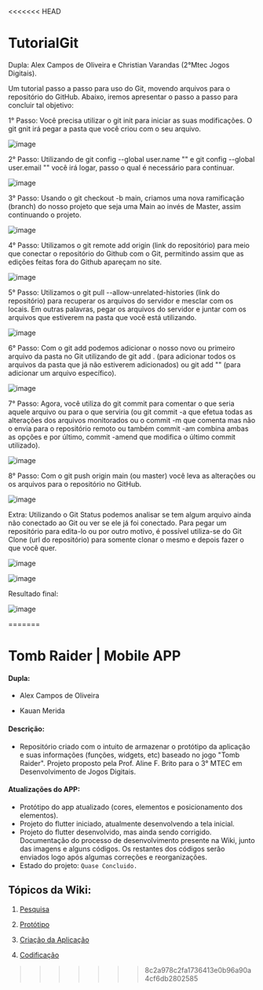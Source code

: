 <<<<<<< HEAD
# TutorialGit
Dupla: Alex Campos de Oliveira e Christian Varandas (2°Mtec Jogos Digitais).

Um tutorial passo a passo para uso do Git, movendo arquivos para o repositório do GitHub. Abaixo, iremos apresentar o passo a passo para concluir tal objetivo:


1° Passo: Você precisa utilizar o git init para iniciar as suas modificações. O git gnit irá pegar a pasta que você criou com o seu arquivo.

![image](https://github.com/ChristianVarandas/TutorialGit/assets/160960774/88690e44-5ecc-4568-93b2-e6fe0c9fca6d)


2° Passo: Utilizando de git config --global user.name "" e git config --global user.email "" você irá logar, passo o qual é necessário para continuar.

![image](https://github.com/ChristianVarandas/TutorialGit/assets/160960774/fc2493d3-39ea-4e09-b2d1-acdacd2dad40)


3° Passo: Usando o git checkout -b main, criamos uma nova ramificação (branch) do nosso projeto que seja uma Main ao invés de Master, assim continuando o projeto.

![image](https://github.com/ChristianVarandas/TutorialGit/assets/160960774/ccaf1acf-c6eb-4531-880a-3061e38eb976)


4° Passo: Utilizamos o git remote add origin (link do repositório) para meio que conectar o repositório do Github com o Git, permitindo assim que as edições feitas fora do Github apareçam no site.

![image](https://github.com/ChristianVarandas/TutorialGit/assets/160960774/74fef5fb-b740-48cb-b78c-4d7f6a56b841)


5° Passo: Utilizamos o git pull --allow-unrelated-histories (link do repositório) para recuperar os arquivos do servidor e mesclar com os locais. Em outras palavras, pegar os arquivos do servidor e juntar com os arquivos que estiverem na pasta que você está utilizando.

![image](https://github.com/ChristianVarandas/TutorialGit/assets/160960774/64654385-bcf2-4a86-9be3-6569d8669eb5)


6° Passo: Com o git add podemos adicionar o nosso novo ou primeiro arquivo da pasta no Git utilizando de git add . (para adicionar todos os arquivos da pasta que já não estiverem adicionados) ou git add "" (para adicionar um arquivo específico).

![image](https://github.com/ChristianVarandas/TutorialGit/assets/160960774/371371f4-7ab5-4966-a924-59425cb7afd3)


7° Passo: Agora, você utiliza do git commit para comentar o que seria aquele arquivo ou para o que serviria (ou git commit -a que efetua todas as alterações dos arquivos monitorados ou o commit -m que comenta mas não o envia para o repositório remoto ou também commit -am combina ambas as opções e por último, commit -amend 
que modifica o último commit utilizado).

![image](https://github.com/ChristianVarandas/TutorialGit/assets/160960774/b93dfbf6-3ade-41d2-a77a-697f4e296200)


8° Passo: Com o git push origin main (ou master) você leva as alterações ou os arquivos para o repositório no GitHub.

![image](https://github.com/ChristianVarandas/TutorialGit/assets/160960774/70573353-3cbf-4ab7-a9c8-1180c7a2f096)


Extra: Utilizando o Git Status podemos analisar se tem algum arquivo ainda não conectado ao Git ou ver se ele já foi conectado.
Para pegar um repositório para edita-lo ou por outro motivo, é possível utiliza-se do Git Clone (url do repositório) para somente clonar o mesmo e depois fazer o que você quer.


![image](https://github.com/ChristianVarandas/TutorialGit/assets/160960774/f96b9846-08de-4982-b03a-19db6a24fdcb)

![image](https://github.com/ChristianVarandas/TutorialGit/assets/160960774/379ed847-ff07-4bd3-b5cf-075525fcff6d)

Resultado final: 

![image](https://github.com/ChristianVarandas/TutorialGit/assets/160960774/c1488046-525f-46c6-957e-d77533842c74)


=======
# Tomb Raider | Mobile APP

#### Dupla:

- Alex Campos de Oliveira

- Kauan Merida

#### Descrição:
- Repositório criado com o intuito de armazenar o protótipo da aplicação e suas informações (funções, widgets, etc) baseado no jogo "Tomb Raider". Projeto proposto pela Prof. Aline F. Brito para o 3° MTEC em Desenvolvimento de Jogos Digitais.

#### Atualizações do APP: 
- Protótipo do app atualizado (cores, elementos e posicionamento dos elementos). 
- Projeto do flutter iniciado, atualmente desenvolvendo a tela inicial.
- Projeto do flutter desenvolvido, mas ainda sendo corrigido. Documentação do processo de desenvolvimento presente na Wiki, junto das imagens e alguns códigos. Os restantes dos códigos serão enviados logo após algumas correções e reorganizações.
- Estado do projeto: `Quase Concluido.`

## Tópicos da Wiki:

1. [Pesquisa](https://github.com/Alex2024Campos/Tomb_Raider_Mobile_APP/wiki/1.-Pesquisa)<br>


2. [Protótipo](https://github.com/Alex2024Campos/Tomb_Raider_Mobile_APP/wiki/2.-Prot%C3%B3tipo)<br>

3. [Criação da Aplicação](https://github.com/Alex2024Campos/Tomb_Raider_Mobile_APP/wiki/3.-Cria%C3%A7%C3%A3o-da-Aplica%C3%A7%C3%A3o)<br>

4. [Codificação](https://github.com/Alex2024Campos/Tomb_Raider_Mobile_APP/wiki/4.-Codifica%C3%A7%C3%A3o) <br>
>>>>>>> 8c2a978c2fa1736413e0b96a90a4cf6db2802585
